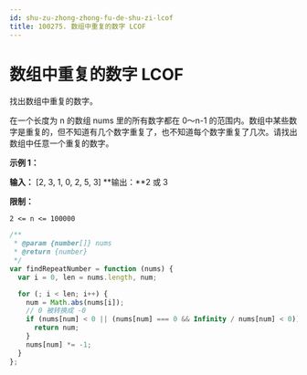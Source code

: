 ```yaml
---
id: shu-zu-zhong-zhong-fu-de-shu-zi-lcof
title: 100275. 数组中重复的数字 LCOF
---
```


# 数组中重复的数字 LCOF

找出数组中重复的数字。

  
在一个长度为 n 的数组 nums 里的所有数字都在 0～n-1 的范围内。数组中某些数字是重复的，但不知道有几个数字重复了，也不知道每个数字重复了几次。请找出数组中任意一个重复的数字。

**示例 1：**

**输入：** \[2, 3, 1, 0, 2, 5, 3] **输出：**2 或 3



**限制：**

`2 <= n <= 100000`



```javascript
/**
 * @param {number[]} nums
 * @return {number}
 */
var findRepeatNumber = function (nums) {
  var i = 0, len = nums.length, num;

  for (; i < len; i++) {
    num = Math.abs(nums[i]);
    // 0 被转换成 -0
    if (nums[num] < 0 || (nums[num] === 0 && Infinity / nums[num] < 0)) {
      return num;
    }
    nums[num] *= -1;
  }
};
```